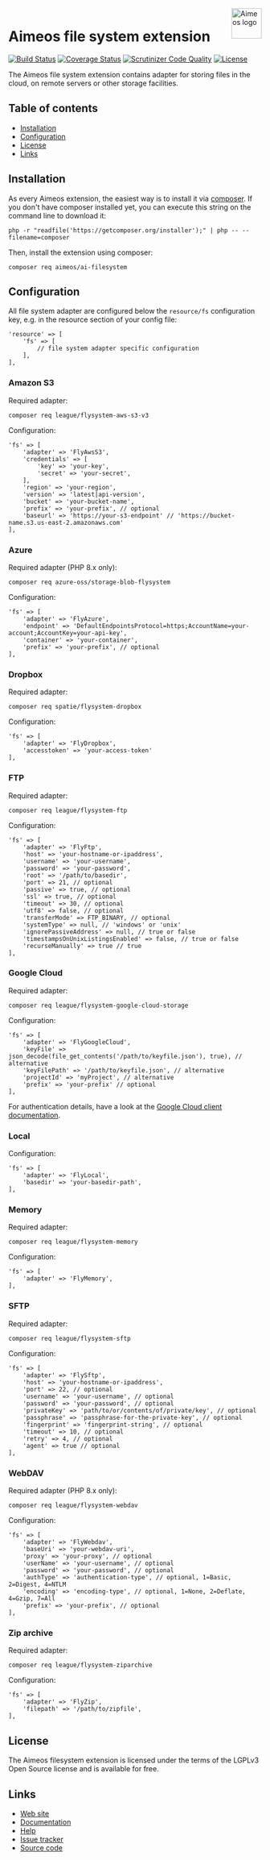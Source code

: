 <a href="https://aimeos.org/">
    <img src="https://aimeos.org/fileadmin/template/icons/logo.png" alt="Aimeos logo" title="Aimeos" align="right" height="60" />
</a>

# Aimeos file system extension

[![Build Status](https://circleci.com/gh/aimeos/ai-filesystem.svg?style=shield)](https://circleci.com/gh/aimeos/ai-filesystem)
[![Coverage Status](https://coveralls.io/repos/aimeos/ai-filesystem/badge.svg?branch=master)](https://coveralls.io/r/aimeos/ai-filesystem?branch=master)
[![Scrutinizer Code Quality](https://scrutinizer-ci.com/g/aimeos/ai-filesystem/badges/quality-score.png?b=master)](https://scrutinizer-ci.com/g/aimeos/ai-filesystem/?branch=master)
[![License](https://poser.pugx.org/aimeos/ai-filesystem/license.svg)](https://packagist.org/packages/aimeos/ai-filesystem)

The Aimeos file system extension contains adapter for storing files in the cloud, on remote servers or other storage facilities.

## Table of contents

- [Installation](#installation)
- [Configuration](#configuration)
- [License](#license)
- [Links](#links)

## Installation

As every Aimeos extension, the easiest way is to install it via [composer](https://getcomposer.org/). If you don't have composer installed yet, you can execute this string on the command line to download it:
```
php -r "readfile('https://getcomposer.org/installer');" | php -- --filename=composer
```

Then, install the extension using composer:

```
composer req aimeos/ai-filesystem
```

## Configuration

All file system adapter are configured below the ```resource/fs``` configuration key, e.g. in the resource section of your config file:

```
'resource' => [
	'fs' => [
		// file system adapter specific configuration
	],
],
```

### Amazon S3

Required adapter:

```
composer req league/flysystem-aws-s3-v3
```

Configuration:

```
'fs' => [
	'adapter' => 'FlyAwsS3',
	'credentials' => [
		'key' => 'your-key',
		'secret' => 'your-secret',
	],
	'region' => 'your-region',
	'version' => 'latest|api-version',
	'bucket' => 'your-bucket-name',
	'prefix' => 'your-prefix', // optional
	'baseurl' => 'https://your-s3-endpoint' // 'https://bucket-name.s3.us-east-2.amazonaws.com'
],
```

### Azure

Required adapter (PHP 8.x only):

```
composer req azure-oss/storage-blob-flysystem
```

Configuration:

```
'fs' => [
	'adapter' => 'FlyAzure',
	'endpoint' => 'DefaultEndpointsProtocol=https;AccountName=your-account;AccountKey=your-api-key',
	'container' => 'your-container',
	'prefix' => 'your-prefix', // optional
],
```

### Dropbox

Required adapter:

```
composer req spatie/flysystem-dropbox
```

Configuration:

```
'fs' => [
	'adapter' => 'FlyDropbox',
	'accesstoken' => 'your-access-token'
],
```

### FTP

Required adapter:

```
composer req league/flysystem-ftp
```

Configuration:

```
'fs' => [
	'adapter' => 'FlyFtp',
	'host' => 'your-hostname-or-ipaddress',
	'username' => 'your-username',
	'password' => 'your-password',
	'root' => '/path/to/basedir',
	'port' => 21, // optional
	'passive' => true, // optional
	'ssl' => true, // optional
	'timeout' => 30, // optional
	'utf8' => false, // optional
	'transferMode' => FTP_BINARY, // optional
	'systemType' => null, // 'windows' or 'unix'
	'ignorePassiveAddress' => null, // true or false
	'timestampsOnUnixListingsEnabled' => false, // true or false
	'recurseManually' => true // true
],
```

### Google Cloud

Required adapter:

```
composer req league/flysystem-google-cloud-storage
```

Configuration:

```
'fs' => [
	'adapter' => 'FlyGoogleCloud',
	'keyFile' => json_decode(file_get_contents('/path/to/keyfile.json'), true), // alternative
	'keyFilePath' => '/path/to/keyfile.json', // alternative
	'projectId' => 'myProject', // alternative
	'prefix' => 'your-prefix' // optional
],
```

For authentication details, have a look at the [Google Cloud client documentation](https://github.com/googleapis/google-cloud-php/blob/main/AUTHENTICATION.md).

### Local

Configuration:

```
'fs' => [
	'adapter' => 'FlyLocal',
	'basedir' => 'your-basedir-path',
],
```

### Memory

Required adapter:

```
composer req league/flysystem-memory
```

Configuration:

```
'fs' => [
	'adapter' => 'FlyMemory',
],
```

### SFTP

Required adapter:

```
composer req league/flysystem-sftp
```

Configuration:

```
'fs' => [
	'adapter' => 'FlySftp',
	'host' => 'your-hostname-or-ipaddress',
	'port' => 22, // optional
	'username' => 'your-username', // optional
	'password' => 'your-password', // optional
	'privateKey' => 'path/to/or/contents/of/private/key', // optional
	'passphrase' => 'passphrase-for-the-private-key', // optional
	'fingerprint' => 'fingerprint-string', // optional
	'timeout' => 10, // optional
	'retry' => 4, // optional
	'agent' => true // optional
],
```

### WebDAV

Required adapter (PHP 8.x only):

```
composer req league/flysystem-webdav
```

Configuration:

```
'fs' => [
	'adapter' => 'FlyWebdav',
	'baseUri' => 'your-webdav-uri',
	'proxy' => 'your-proxy', // optional
	'userName' => 'your-username', // optional
	'password' => 'your-password', // optional
	'authType' => 'authentication-type', // optional, 1=Basic, 2=Digest, 4=NTLM
	'encoding' => 'encoding-type', // optional, 1=None, 2=Deflate, 4=Gzip, 7=All
	'prefix' => 'your-prefix', // optional
],
```

### Zip archive

Required adapter:

```
composer req league/flysystem-ziparchive
```

Configuration:

```
'fs' => [
	'adapter' => 'FlyZip',
	'filepath' => '/path/to/zipfile',
],
```

## License

The Aimeos filesystem extension is licensed under the terms of the LGPLv3 Open Source license and is available for free.

## Links

* [Web site](https://aimeos.org/)
* [Documentation](https://aimeos.org/docs)
* [Help](https://aimeos.org/help)
* [Issue tracker](https://github.com/aimeos/ai-filesystem/issues)
* [Source code](https://github.com/aimeos/ai-filesystem)
